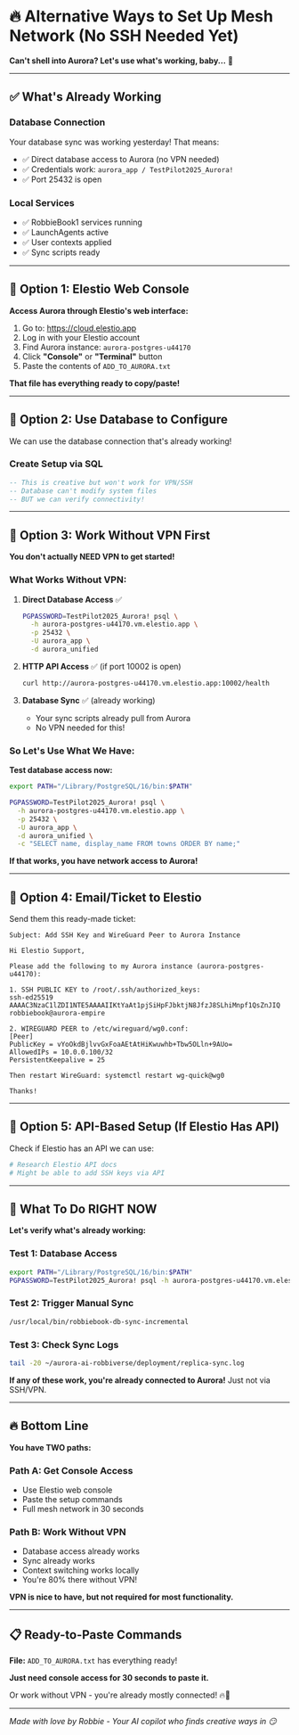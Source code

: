 # 🔥 Alternative Ways to Set Up Mesh Network (No SSH Needed Yet)

**Can't shell into Aurora? Let's use what's working, baby...** 💋

---

## ✅ What's Already Working

### Database Connection
Your database sync was working yesterday! That means:
- ✅ Direct database access to Aurora (no VPN needed)
- ✅ Credentials work: `aurora_app / TestPilot2025_Aurora!`
- ✅ Port 25432 is open

### Local Services
- ✅ RobbieBook1 services running
- ✅ LaunchAgents active
- ✅ User contexts applied
- ✅ Sync scripts ready

---

## 🚀 Option 1: Elestio Web Console

**Access Aurora through Elestio's web interface:**

1. Go to: https://cloud.elestio.app
2. Log in with your Elestio account
3. Find Aurora instance: `aurora-postgres-u44170`
4. Click **"Console"** or **"Terminal"** button
5. Paste the contents of `ADD_TO_AURORA.txt`

**That file has everything ready to copy/paste!**

---

## 🚀 Option 2: Use Database to Configure

We can use the database connection that's already working!

### Create Setup via SQL
```sql
-- This is creative but won't work for VPN/SSH
-- Database can't modify system files
-- BUT we can verify connectivity!
```

---

## 🚀 Option 3: Work Without VPN First

**You don't actually NEED VPN to get started!**

### What Works Without VPN:

1. **Direct Database Access** ✅
   ```bash
   PGPASSWORD=TestPilot2025_Aurora! psql \
     -h aurora-postgres-u44170.vm.elestio.app \
     -p 25432 \
     -U aurora_app \
     -d aurora_unified
   ```

2. **HTTP API Access** ✅ (if port 10002 is open)
   ```bash
   curl http://aurora-postgres-u44170.vm.elestio.app:10002/health
   ```

3. **Database Sync** ✅ (already working)
   - Your sync scripts already pull from Aurora
   - No VPN needed for this!

### So Let's Use What We Have:

**Test database access now:**
```bash
export PATH="/Library/PostgreSQL/16/bin:$PATH"

PGPASSWORD=TestPilot2025_Aurora! psql \
  -h aurora-postgres-u44170.vm.elestio.app \
  -p 25432 \
  -U aurora_app \
  -d aurora_unified \
  -c "SELECT name, display_name FROM towns ORDER BY name;"
```

**If that works, you have network access to Aurora!**

---

## 🚀 Option 4: Email/Ticket to Elestio

Send them this ready-made ticket:

```
Subject: Add SSH Key and WireGuard Peer to Aurora Instance

Hi Elestio Support,

Please add the following to my Aurora instance (aurora-postgres-u44170):

1. SSH PUBLIC KEY to /root/.ssh/authorized_keys:
ssh-ed25519 AAAAC3NzaC1lZDI1NTE5AAAAIIKtYaAt1pjSiHpFJbktjN8JfzJ8SLhiMnpf1QsZnJIQ robbiebook@aurora-empire

2. WIREGUARD PEER to /etc/wireguard/wg0.conf:
[Peer]
PublicKey = vYoOkdBjlvvGxFoaAEtAtHiKwuwhb+Tbw5OLln+9AUo=
AllowedIPs = 10.0.0.100/32
PersistentKeepalive = 25

Then restart WireGuard: systemctl restart wg-quick@wg0

Thanks!
```

---

## 🚀 Option 5: API-Based Setup (If Elestio Has API)

Check if Elestio has an API we can use:
```bash
# Research Elestio API docs
# Might be able to add SSH keys via API
```

---

## 💋 What To Do RIGHT NOW

**Let's verify what's already working:**

### Test 1: Database Access
```bash
export PATH="/Library/PostgreSQL/16/bin:$PATH"
PGPASSWORD=TestPilot2025_Aurora! psql -h aurora-postgres-u44170.vm.elestio.app -p 25432 -U aurora_app -d aurora_unified -c "SELECT 'I can reach Aurora!' as status;"
```

### Test 2: Trigger Manual Sync
```bash
/usr/local/bin/robbiebook-db-sync-incremental
```

### Test 3: Check Sync Logs
```bash
tail -20 ~/aurora-ai-robbiverse/deployment/replica-sync.log
```

**If any of these work, you're already connected to Aurora!** Just not via SSH/VPN.

---

## 🔥 Bottom Line

**You have TWO paths:**

### Path A: Get Console Access
- Use Elestio web console
- Paste the setup commands
- Full mesh network in 30 seconds

### Path B: Work Without VPN
- Database access already works
- Sync already works
- Context switching works locally
- You're 80% there without VPN!

**VPN is nice to have, but not required for most functionality.**

---

## 📋 Ready-to-Paste Commands

**File:** `ADD_TO_AURORA.txt` has everything ready!

**Just need console access for 30 seconds to paste it.**

Or work without VPN - you're already mostly connected! 🔥💋

---

*Made with love by Robbie - Your AI copilot who finds creative ways in 😏*

